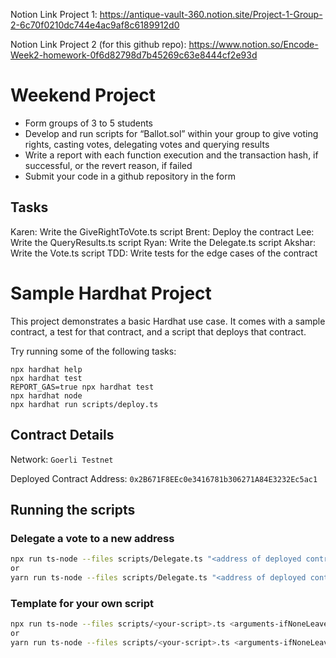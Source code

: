Notion Link Project 1:  https://antique-vault-360.notion.site/Project-1-Group-2-6c70f0210dc744e4ac9af8c6189912d0

Notion Link Project 2 (for this github repo):  https://www.notion.so/Encode-Week2-homework-0f6d82798d7b45269c63e8444cf2e93d

# Weekend Project
* Form groups of 3 to 5 students
* Develop and run scripts for “Ballot.sol” within your group to give voting rights, casting votes, delegating votes and querying results
* Write a report with each function execution and the transaction hash, if successful, or the revert reason, if failed
* Submit your code in a github repository in the form

## Tasks
Karen: Write the GiveRightToVote.ts script
Brent: Deploy the contract
Lee: Write the QueryResults.ts script
Ryan: Write the Delegate.ts script
Akshar: Write the Vote.ts script
TDD: Write tests for the edge cases of the contract

# Sample Hardhat Project

This project demonstrates a basic Hardhat use case. It comes with a sample contract, a test for that contract, and a script that deploys that contract.

Try running some of the following tasks:

```shell
npx hardhat help
npx hardhat test
REPORT_GAS=true npx hardhat test
npx hardhat node
npx hardhat run scripts/deploy.ts
```

## Contract Details
Network: `Goerli Testnet`

Deployed Contract Address: `0x2B671F8EEc0e3416781b306271A84E3232Ec5ac1`

## Running the scripts

### Delegate a vote to a new address

```bash
npx run ts-node --files scripts/Delegate.ts "<address of deployed contract>" "<address to delegate to>"
or
yarn run ts-node --files scripts/Delegate.ts "<address of deployed contract>" "<address to delegate to>"
```

### Template for your own script

```bash
npx run ts-node --files scripts/<your-script>.ts <arguments-ifNoneLeaveBlank>
or
yarn run ts-node --files scripts/<your-script>.ts <arguments-ifNoneLeaveBlank>
```
